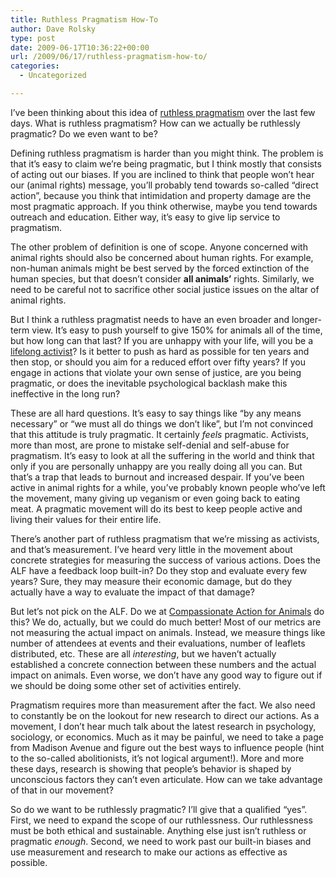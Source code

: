 ```yaml
---
title: Ruthless Pragmatism How-To
author: Dave Rolsky
type: post
date: 2009-06-17T10:36:22+00:00
url: /2009/06/17/ruthless-pragmatism-how-to/
categories:
  - Uncategorized

---
```

I&#8217;ve been thinking about this idea of [ruthless pragmatism][1] over the last few days. What is ruthless pragmatism? How can we actually be ruthlessly pragmatic? Do we even want to be?

Defining ruthless pragmatism is harder than you might think. The problem is that it&#8217;s easy to claim we&#8217;re being pragmatic, but I think mostly that consists of acting out our biases. If you are inclined to think that people won&#8217;t hear our (animal rights) message, you&#8217;ll probably tend towards so-called &#8220;direct action&#8221;, because you think that intimidation and property damage are the most pragmatic approach. If you think otherwise, maybe you tend towards outreach and education. Either way, it&#8217;s easy to give lip service to pragmatism.

The other problem of definition is one of scope. Anyone concerned with animal rights should also be concerned about human rights. For example, non-human animals might be best served by the forced extinction of the human species, but that doesn&#8217;t consider **all animals&#8217;** rights. Similarly, we need to be careful not to sacrifice other social justice issues on the altar of animal rights.

But I think a ruthless pragmatist needs to have an even broader and longer-term view. It&#8217;s easy to push yourself to give 150% for animals all of the time, but how long can that last? If you are unhappy with your life, will you be a [lifelong activist][2]? Is it better to push as hard as possible for ten years and then stop, or should you aim for a reduced effort over fifty years? If you engage in actions that violate your own sense of justice, are you being pragmatic, or does the inevitable psychological backlash make this ineffective in the long run?

These are all hard questions. It&#8217;s easy to say things like &#8220;by any means necessary&#8221; or &#8220;we must all do things we don&#8217;t like&#8221;, but I&#8217;m not convinced that this attitude is truly pragmatic. It certainly _feels_ pragmatic. Activists, more than most, are prone to mistake self-denial and self-abuse for pragmatism. It&#8217;s easy to look at all the suffering in the world and think that only if you are personally unhappy are you really doing all you can. But that&#8217;s a trap that leads to burnout and increased despair. If you&#8217;ve been active in animal rights for a while, you&#8217;ve probably known people who&#8217;ve left the movement, many giving up veganism or even going back to eating meat. A pragmatic movement will do its best to keep people active and living their values for their entire life.

There&#8217;s another part of ruthless pragmatism that we&#8217;re missing as activists, and that&#8217;s measurement. I&#8217;ve heard very little in the movement about concrete strategies for measuring the success of various actions. Does the ALF have a feedback loop built-in? Do they stop and evaluate every few years? Sure, they may measure their economic damage, but do they actually have a way to evaluate the impact of that damage?

But let&#8217;s not pick on the ALF. Do we at [Compassionate Action for Animals][3] do this? We do, actually, but we could do much better! Most of our metrics are not measuring the actual impact on animals. Instead, we measure things like number of attendees at events and their evaluations, number of leaflets distributed, etc. These are all _interesting_, but we haven&#8217;t actually established a concrete connection between these numbers and the actual impact on animals. Even worse, we don&#8217;t have any good way to figure out if we should be doing some other set of activities entirely.

Pragmatism requires more than measurement after the fact. We also need to constantly be on the lookout for new research to direct our actions. As a movement, I don&#8217;t hear much talk about the latest research in psychology, sociology, or economics. Much as it may be painful, we need to take a page from Madison Avenue and figure out the best ways to influence people (hint to the so-called abolitionists, it&#8217;s not logical argument!). More and more these days, research is showing that people&#8217;s behavior is shaped by unconscious factors they can&#8217;t even articulate. How can we take advantage of that in our movement?

So do we want to be ruthlessly pragmatic? I&#8217;ll give that a qualified &#8220;yes&#8221;. First, we need to expand the scope of our ruthlessness. Our ruthlessness must be both ethical and sustainable. Anything else just isn&#8217;t ruthless or pragmatic _enough_. Second, we need to work past our built-in biases and use measurement and research to make our actions as effective as possible.

 [1]: /2009/06/15/ruthless-pragmatism-the-alf-and-strategic-nonviolence/
 [2]: http://www.lifelongactivist.com
 [3]: http://www.exploreveg.org/